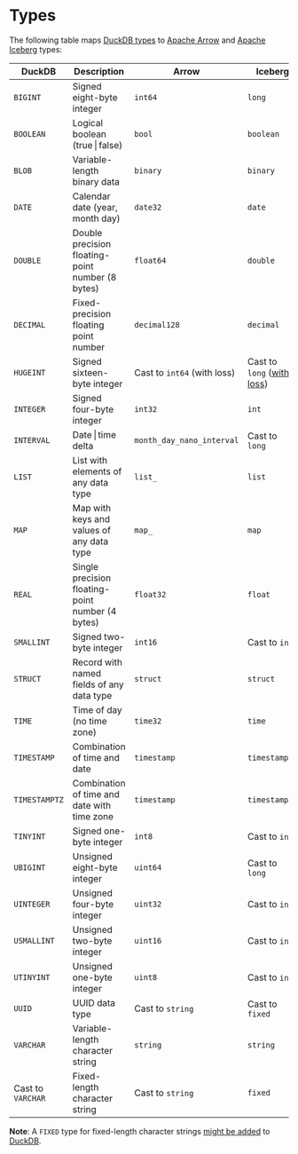 # Types

The following table maps [DuckDB types](https://duckdb.org/docs/sql/data_types/overview) to [Apache Arrow](https://arrow.apache.org/docs/python/api/datatypes.html#factory-functions) and [Apache Iceberg](https://iceberg.apache.org/docs/latest/schemas/) types:

| DuckDB | Description  | Arrow | Iceberg |
| ------ | ------------ | ----- |------- |
| `BIGINT` | Signed eight-byte integer | `int64` | `long` |
| `BOOLEAN`	 | Logical boolean (true \| false) | `bool` | `boolean` |
| `BLOB` | Variable-length binary data | `binary` | `binary` |
| `DATE` | Calendar date (year, month day) | `date32` | `date` |
| `DOUBLE` | Double precision floating-point number (8 bytes) | `float64` | `double` |
| `DECIMAL` | Fixed-precision floating point number | `decimal128` | `decimal` |
| `HUGEINT` | Signed sixteen-byte integer | Cast to `int64` (with loss) | Cast to `long` ([with loss](https://github.com/sutoiku/puffin/issues/2)) |
| `INTEGER` | Signed four-byte integer | `int32` | `int` |
| `INTERVAL` | Date \| time delta | `month_day_nano_interval` | Cast to `long` |
| `LIST` | List with elements of any data type | `list_` | `list` |
| `MAP` | Map with keys and values of any data type | `map_` | `map` |
| `REAL` | Single precision floating-point number (4 bytes) | `float32` | `float` |
| `SMALLINT` | Signed two-byte integer | `int16` | Cast to `int` |
| `STRUCT` | Record with named fields of any data type | `struct` | `struct` |
| `TIME` | Time of day (no time zone) | `time32` | `time` |
| `TIMESTAMP` | Combination of time and date | `timestamp` | `timestamp` |
| `TIMESTAMPTZ` | Combination of time and date with time zone | `timestamp` | `timestamptz` |
| `TINYINT` | Signed one-byte integer | `int8` | Cast to `int` |
| `UBIGINT` | Unsigned eight-byte integer | `uint64` | Cast to `long` |
| `UINTEGER` | Unsigned four-byte integer | `uint32` | Cast to `int` |
| `USMALLINT` | Unsigned two-byte integer | `uint16` | Cast to `int` |
| `UTINYINT` | Unsigned one-byte integer | `uint8` | Cast to `int` |
| `UUID` | UUID data type | Cast to `string` | Cast to `fixed` |
| `VARCHAR` | Variable-length character string | `string` | `string` |
| Cast to `VARCHAR` | Fixed-length character string | Cast to `string` | `fixed` |

**Note**: A `FIXED` type for fixed-length character strings [might be added](README.md#credits) to [DuckDB](https://duckdb.org/docs/sql/data_types/overview).

